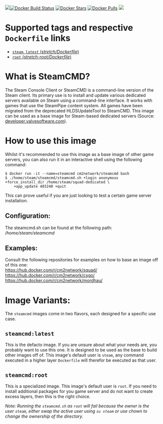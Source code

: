 [![](https://img.shields.io/codacy/grade/c9aa793af739452bb9a9fc45a4758328.svg)](https://hub.docker.com/r/cm2network/steamcmd/)[![Docker Build Status](https://img.shields.io/docker/build/cm2network/steamcmd.svg)](https://hub.docker.com/r/cm2network/steamcmd/) [![Docker Stars](https://img.shields.io/docker/stars/cm2network/steamcmd.svg)](https://hub.docker.com/r/cm2network/steamcmd/) [![Docker Pulls](https://img.shields.io/docker/pulls/cm2network/steamcmd.svg)](https://hub.docker.com/r/cm2network/steamcmd/) [![](https://images.microbadger.com/badges/image/cm2network/steamcmd.svg)](https://microbadger.com/images/cm2network/steamcmd)
# Supported tags and respective `Dockerfile` links
  -	[`steam`, `latest` (*stretch/Dockerfile*)](https://github.com/CM2Walki/steamcmd/blob/master/stretch/Dockerfile)
  -	[`root` (*stretch-root/Dockerfile*)](https://github.com/CM2Walki/steamcmd/blob/master/stretch-root/Dockerfile)

# What is SteamCMD?
The Steam Console Client or SteamCMD is a command-line version of the Steam client. Its primary use is to install and update various dedicated servers available on Steam using a command-line interface. It works with games that use the SteamPipe content system. All games have been migrated from the deprecated HLDSUpdateTool to SteamCMD. This image can be used as a base image for Steam-based dedicated servers (Source: [developer.valvesoftware.com](https://developer.valvesoftware.com/wiki/SteamCMD)).

# How to use this image
Whilst it's recommended to use this image as a base image of other game servers, you can also run it in an interactive shell using the following command:
```console
$ docker run -it --name=steamcmd cm2network/steamcmd bash
$ ./home/steam/steamcmd/steamcmd.sh +login anonymous +force_install_dir /home/steam/squad-dedicated \
    +app_update 403240 +quit
```
This can prove useful if you are just looking to test a certain game server installation.
## Configuration:
The steamcmd.sh can be found at the following path: */home/steam/steamcmd*

## Examples:
Consult the following repositories for examples on how to base an image off of this one:<br/>
https://hub.docker.com/r/cm2network/squad/<br/>
https://hub.docker.com/r/cm2network/csgo/<br>
https://hub.docker.com/r/cm2network/mordhau/

# Image Variants:
The `steamcmd` images come in two flavors, each designed for a specific use case.

## `steamcmd:latest`
This is the defacto image. If you are unsure about what your needs are, you probably want to use this one. It is designed to be used as the base to build other images off of. This image's default user is `steam`, any command executed in a higher layer `Dockerfile` will therefor be executed as that user.<br/>

## `steamcmd:root`
This is a specialized image. This image's default user is `root`. If you need to install additional packages for you game server and do not want to create excess layers, then this is the right choice.

_Note: Running the `steamcmd.sh` as `root` will fail because the owner is the user `steam`, either swap the active user using `su steam` or use chown to change the ownership of the directory._
